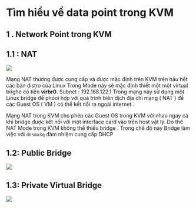 
# Tìm hiểu về data point trong KVM


## 1 . Network Point trong  KVM


## 1.1 : NAT 
![](https://imgur.com/kPSgO41.png)

  
Mạng NAT thường được cung cấp và được mặc định trên KVM trên hầu hết các bản distro của Linux
Trong Mode này sẽ mặc định thiết một một virtual birghe có tiền **virbr0**. Subnet : 192.168.122.1
Trong mạng này sử dụng một Linux bridge để phóoi hợp với 	quá trình biên dịch địa chỉ mạng ( NAT ) để các Guest OS ( VM ) có thể kết nối ra ngoài internet .


Mạng NAT trong KVM cho phép các Guest OS trong KVM  với nhau ngay cả khi  bridge được kết nối với một interface card vào trên host vật lý. 
Do thế NAT Mode trong KVM không thể thiếu bridge . Trong chế độ này Bridge  làm việc với `dnsmasq` đảm nhiệm cung cấp DHCP


## 1.2: Public Bridge
![](https://imgur.com/tUvjhFh.png)


## 1.3: Private Virtual Bridge

![](https://imgur.com/DveTFSF.png)



